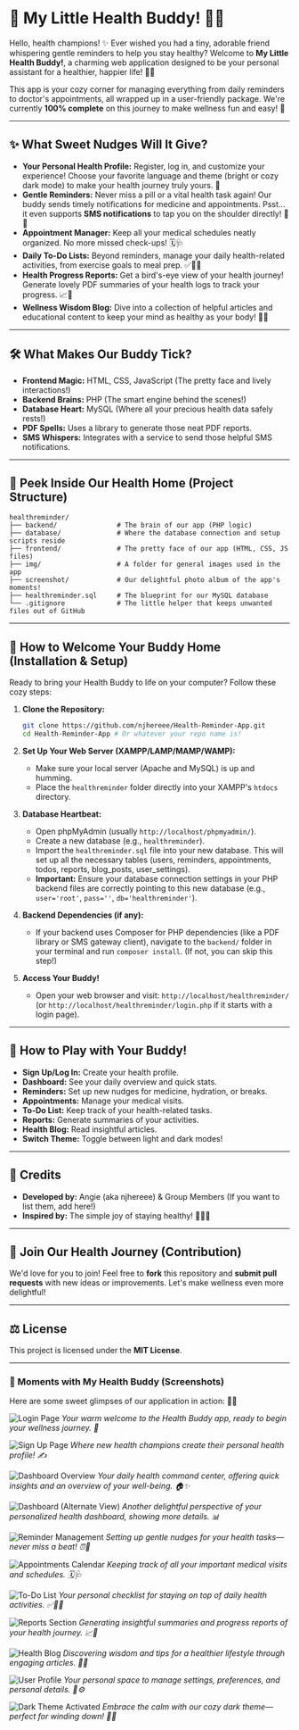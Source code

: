 # 💖 My Little Health Buddy\! 🌿✨

Hello, health champions\! ✨ Ever wished you had a tiny, adorable friend whispering gentle reminders to help you stay healthy? Welcome to **My Little Health Buddy\!**, a charming web application designed to be your personal assistant for a healthier, happier life\! 🏡💖

This app is your cozy corner for managing everything from daily reminders to doctor's appointments, all wrapped up in a user-friendly package. We're currently **100% complete** on this journey to make wellness fun and easy\! 🚀

-----

## ✨ What Sweet Nudges Will It Give?

  * **Your Personal Health Profile:** Register, log in, and customize your experience\! Choose your favorite language and theme (bright or cozy dark mode) to make your health journey truly yours. 🌈
  * **Gentle Reminders:** Never miss a pill or a vital health task again\! Our buddy sends timely notifications for medicine and appointments. Psst... it even supports **SMS notifications** to tap you on the shoulder directly\! 🔔📱
  * **Appointment Manager:** Keep all your medical schedules neatly organized. No more missed check-ups\! 🗓️🩺
  * **Daily To-Do Lists:** Beyond reminders, manage your daily health-related activities, from exercise goals to meal prep. ✅🏃‍♀️
  * **Health Progress Reports:** Get a bird's-eye view of your health journey\! Generate lovely PDF summaries of your health logs to track your progress. 📈📄
  * **Wellness Wisdom Blog:** Dive into a collection of helpful articles and educational content to keep your mind as healthy as your body\! 🧠💡

-----

## 🛠️ What Makes Our Buddy Tick?

  * **Frontend Magic:** HTML, CSS, JavaScript (The pretty face and lively interactions\!)
  * **Backend Brains:** PHP (The smart engine behind the scenes\!)
  * **Database Heart:** MySQL (Where all your precious health data safely rests\!)
  * **PDF Spells:** Uses a library to generate those neat PDF reports.
  * **SMS Whispers:** Integrates with a service to send those helpful SMS notifications.

-----

## 📂 Peek Inside Our Health Home (Project Structure)

```
healthreminder/
├── backend/               # The brain of our app (PHP logic)
├── database/              # Where the database connection and setup scripts reside
├── frontend/              # The pretty face of our app (HTML, CSS, JS files)
├── img/                   # A folder for general images used in the app
├── screenshot/            # Our delightful photo album of the app's moments!
├── healthreminder.sql     # The blueprint for our MySQL database
└── .gitignore             # The little helper that keeps unwanted files out of GitHub
```

-----

## 🚀 How to Welcome Your Buddy Home (Installation & Setup)

Ready to bring your Health Buddy to life on your computer? Follow these cozy steps:

1.  **Clone the Repository:**

    ```bash
    git clone https://github.com/njhereee/Health-Reminder-App.git
    cd Health-Reminder-App # Or whatever your repo name is!
    ```

2.  **Set Up Your Web Server (XAMPP/LAMP/MAMP/WAMP):**

      * Make sure your local server (Apache and MySQL) is up and humming.
      * Place the `healthreminder` folder directly into your XAMPP's `htdocs` directory.

3.  **Database Heartbeat:**

      * Open phpMyAdmin (usually `http://localhost/phpmyadmin/`).
      * Create a new database (e.g., `healthreminder`).
      * Import the `healthreminder.sql` file into your new database. This will set up all the necessary tables (users, reminders, appointments, todos, reports, blog\_posts, user\_settings).
      * **Important:** Ensure your database connection settings in your PHP backend files are correctly pointing to this new database (e.g., `user='root'`, `pass=''`, `db='healthreminder'`).

4.  **Backend Dependencies (if any):**

      * If your backend uses Composer for PHP dependencies (like a PDF library or SMS gateway client), navigate to the `backend/` folder in your terminal and run `composer install`. (If not, you can skip this step\!)

5.  **Access Your Buddy\!**

      * Open your web browser and visit: `http://localhost/healthreminder/` (or `http://localhost/healthreminder/login.php` if it starts with a login page).

-----

## 🌈 How to Play with Your Buddy\!

  * **Sign Up/Log In:** Create your health profile.
  * **Dashboard:** See your daily overview and quick stats.
  * **Reminders:** Set up new nudges for medicine, hydration, or breaks.
  * **Appointments:** Manage your medical visits.
  * **To-Do List:** Keep track of your health-related tasks.
  * **Reports:** Generate summaries of your activities.
  * **Health Blog:** Read insightful articles.
  * **Switch Theme:** Toggle between light and dark modes\!

-----

## 💖 Credits

  * **Developed by:** Angie (aka njhereee) & Group Members (If you want to list them, add here\!)
  * **Inspired by:** The simple joy of staying healthy\! 🍎🧘‍♀️

-----

## 🤝 Join Our Health Journey (Contribution)

We'd love for you to join\! Feel free to **fork** this repository and **submit pull requests** with new ideas or improvements. Let's make wellness even more delightful\!

-----

## ⚖️ License

This project is licensed under the **MIT License**.

-----

### 📸 Moments with My Health Buddy (Screenshots)

Here are some sweet glimpses of our application in action: 🏡💖

![Login Page](screenshot/login.png)
*Your warm welcome to the Health Buddy app, ready to begin your wellness journey. 🔑*

![Sign Up Page](screenshot/signup.png)
*Where new health champions create their personal health profile! ✍️*

![Dashboard Overview](screenshot/dashboard.png)
*Your daily health command center, offering quick insights and an overview of your well-being. 🏠✨*

![Dashboard (Alternate View)](screenshot/dashboard2.png)
*Another delightful perspective of your personalized health dashboard, showing more details. 📊*

![Reminder Management](screenshot/reminder.png)
*Setting up gentle nudges for your health tasks—never miss a beat! ⏰🔔*

![Appointments Calendar](screenshot/appointments.png)
*Keeping track of all your important medical visits and schedules. 🗓️🩺*

![To-Do List](screenshot/todo_list.png)
*Your personal checklist for staying on top of daily health activities. ✅🏃‍♀️*

![Reports Section](screenshot/reports.png)
*Generating insightful summaries and progress reports of your health journey. 📈📄*

![Health Blog](screenshot/health_blog.png)
*Discovering wisdom and tips for a healthier lifestyle through engaging articles. 🧠💡*

![User Profile](screenshot/profile.png)
*Your personal space to manage settings, preferences, and personal details. 👤⚙️*

![Dark Theme Activated](screenshot/switch_theme.png)
*Embrace the calm with our cozy dark theme—perfect for winding down! 🌙✨*

